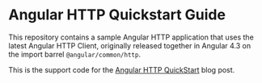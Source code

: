 # Angular HTTP Quickstart Guide

This repository contains a sample Angular HTTP application that uses the latest Angular HTTP Client, originally released together in Angular 4.3 on the import barrel `@angular/common/http`.

This is the support code for the [Angular HTTP QuickStart](http://blog.angular-university.io/angular-http) blog post.
